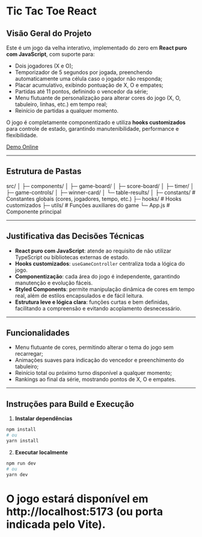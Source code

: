 # Tic Tac Toe React

## Visão Geral do Projeto

Este é um jogo da velha interativo, implementado do zero em **React puro com JavaScript**, com suporte para:

-   Dois jogadores (X e O);
-   Temporizador de 5 segundos por jogada, preenchendo automaticamente uma célula caso o jogador não responda;
-   Placar acumulativo, exibindo pontuação de X, O e empates;
-   Partidas até 11 pontos, definindo o vencedor da série;
-   Menu flutuante de personalização para alterar cores do jogo (X, O, tabuleiro, linhas, etc.) em tempo real;
-   Reinício de partidas a qualquer momento.

O jogo é completamente componentizado e utiliza **hooks customizados** para controle de estado, garantindo manutenibilidade, performance e flexibilidade.

[Demo Online](https://tic-tac-toe-plum-phi.vercel.app/)

---

## Estrutura de Pastas

src/
│
├─ components/
│ ├─ game-board/
│ ├─ score-board/
│ ├─ timer/
│ ├─ game-controls/
│ ├─ winner-card/
│ └─ table-results/
│
├─ constants/ # Constantes globais (cores, jogadores, tempo, etc.)
├─ hooks/ # Hooks customizados
├─ utils/ # Funções auxiliares do game
└─ App.js # Componente principal

---

## Justificativa das Decisões Técnicas

-   **React puro com JavaScript**: atende ao requisito de não utilizar TypeScript ou bibliotecas externas de estado.
-   **Hooks customizados**: `useGameController` centraliza toda a lógica do jogo.
-   **Componentização**: cada área do jogo é independente, garantindo manutenção e evolução fáceis.
-   **Styled Components**: permite manipulação dinâmica de cores em tempo real, além de estilos encapsulados e de fácil leitura.
-   **Estrutura leve e lógica clara**: funções curtas e bem definidas, facilitando a compreensão e evitando acoplamento desnecessário.

---

## Funcionalidades

-   Menu flutuante de cores, permitindo alterar o tema do jogo sem recarregar;
-   Animações suaves para indicação do vencedor e preenchimento do tabuleiro;
-   Reinício total ou próximo turno disponível a qualquer momento;
-   Rankings ao final da série, mostrando pontos de X, O e empates.

---

## Instruções para Build e Execução

1. **Instalar dependências**

```bash
npm install
# ou
yarn install
```

2. **Executar localmente**

```bash
npm run dev
# ou
yarn dev
```

# O jogo estará disponível em http://localhost:5173 (ou porta indicada pelo Vite).
